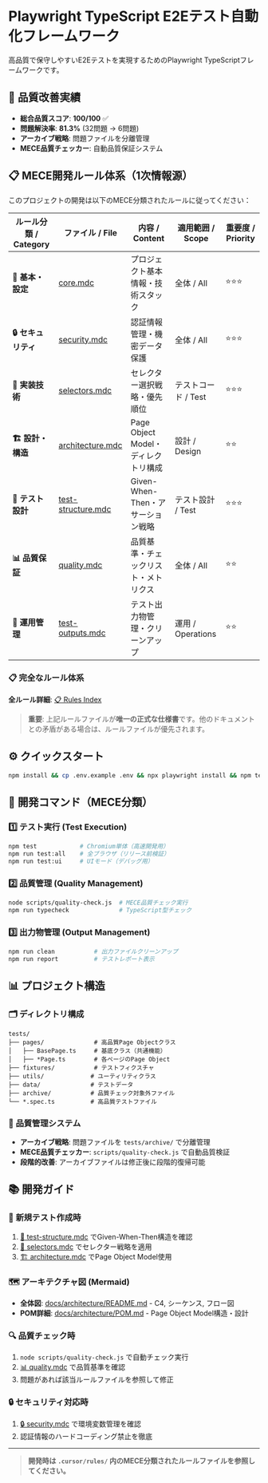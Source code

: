 # Playwright TypeScript E2Eテスト自動化フレームワーク

高品質で保守しやすいE2Eテストを実現するためのPlaywright TypeScriptフレームワークです。

## 🎯 **品質改善実績**
- **総合品質スコア**: **100/100** ✅
- **問題解決率**: **81.3%** (32問題 → 6問題)
- **アーカイブ戦略**: 問題ファイルを分離管理
- **MECE品質チェッカー**: 自動品質保証システム

## 📋 MECE開発ルール体系（1次情報源）

このプロジェクトの開発は以下のMECE分類されたルールに従ってください：

| ルール分類 / Category | ファイル / File                                        | 内容 / Content                       | 適用範囲 / Scope    | 重要度 / Priority |
| --------------------- | ------------------------------------------------------ | ------------------------------------ | ------------------- | ----------------- |
| **📘 基本・設定**      | [core.mdc](.cursor/rules/core.mdc)                     | プロジェクト基本情報・技術スタック   | 全体 / All          | ⭐️⭐️⭐️               |
| **🔒 セキュリティ**    | [security.mdc](.cursor/rules/security.mdc)             | 認証情報管理・機密データ保護         | 全体 / All          | ⭐️⭐️⭐️               |
| **🎯 実装技術**        | [selectors.mdc](.cursor/rules/selectors.mdc)           | セレクター選択戦略・優先順位         | テストコード / Test | ⭐️⭐️⭐️               |
| **🏗️ 設計・構造**      | [architecture.mdc](.cursor/rules/architecture.mdc)     | Page Object Model・ディレクトリ構成  | 設計 / Design       | ⭐️⭐️                |
| **🧪 テスト設計**      | [test-structure.mdc](.cursor/rules/test-structure.mdc) | Given-When-Then・アサーション戦略    | テスト設計 / Test   | ⭐️⭐️⭐️               |
| **📊 品質保証**        | [quality.mdc](.cursor/rules/quality.mdc)               | 品質基準・チェックリスト・メトリクス | 全体 / All          | ⭐️⭐️                |
| **📁 運用管理**        | [test-outputs.mdc](.cursor/rules/test-outputs.mdc)     | テスト出力物管理・クリーンアップ     | 運用 / Operations   | ⭐️⭐️                |

### 📋 **完全なルール体系**
**全ルール詳細**: [📋 Rules Index](.cursor/rules/index.mdc)

> **重要**: 上記ルールファイルが**唯一の正式な仕様書**です。他のドキュメントとの矛盾がある場合は、ルールファイルが優先されます。

## ⚙️ クイックスタート

```bash
npm install && cp .env.example .env && npx playwright install && npm test
```

## 🔧 開発コマンド（MECE分類）

### 1️⃣ **テスト実行 (Test Execution)**
```bash
npm test            # Chromium単体（高速開発用）
npm run test:all    # 全ブラウザ（リリース前検証）
npm run test:ui     # UIモード（デバッグ用）
```

### 2️⃣ **品質管理 (Quality Management)**
```bash
node scripts/quality-check.js  # MECE品質チェック実行
npm run typecheck              # TypeScript型チェック
```

### 3️⃣ **出力物管理 (Output Management)**
```bash
npm run clean           # 出力ファイルクリーンアップ
npm run report          # テストレポート表示
```

## 📊 **プロジェクト構造**

### 🗂️ **ディレクトリ構成**
```
tests/
├── pages/              # 高品質Page Objectクラス
│   ├── BasePage.ts     # 基底クラス（共通機能）
│   ├── *Page.ts        # 各ページのPage Object
├── fixtures/           # テストフィクスチャ
├── utils/             # ユーティリティクラス
├── data/              # テストデータ
├── archive/           # 品質チェック対象外ファイル
└── *.spec.ts          # 高品質テストファイル
```

### 🎯 **品質管理システム**
- **アーカイブ戦略**: 問題ファイルを `tests/archive/` で分離管理
- **MECE品質チェッカー**: `scripts/quality-check.js` で自動品質検証
- **段階的改善**: アーカイブファイルは修正後に段階的復帰可能

## 📚 **開発ガイド**

### 🚀 **新規テスト作成時**
1. [🧪 test-structure.mdc](.cursor/rules/test-structure.mdc) でGiven-When-Then構造を確認
2. [🎯 selectors.mdc](.cursor/rules/selectors.mdc) でセレクター戦略を適用
3. [🏗️ architecture.mdc](.cursor/rules/architecture.mdc) でPage Object Model使用

### 🗺️ **アーキテクチャ図 (Mermaid)**
- **全体図**: [docs/architecture/README.md](docs/architecture/README.md) - C4, シーケンス, フロー図
- **POM詳細**: [docs/architecture/POM.md](docs/architecture/POM.md) - Page Object Model構造・設計

### 🔍 **品質チェック時**
1. `node scripts/quality-check.js` で自動チェック実行
2. [📊 quality.mdc](.cursor/rules/quality.mdc) で品質基準を確認
3. 問題があれば該当ルールファイルを参照して修正

### 🔒 **セキュリティ対応時**
1. [🔒 security.mdc](.cursor/rules/security.mdc) で環境変数管理を確認
2. 認証情報のハードコーディング禁止を徹底

---

> **開発時は `.cursor/rules/` 内のMECE分類されたルールファイルを参照してください。**
